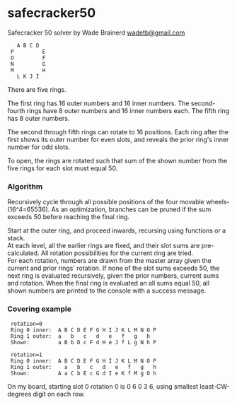 safecracker50
=============

Safecracker 50 solver by Wade Brainerd <wadetb@gmail.com>

       A B C D
     P         E
     O         F
     N         G
     M         H
       L K J I

There are five rings.

The first ring has 16 outer numbers and 16 inner numbers.
The second-fourth rings have 8 outer numbers and 16 inner numbers each.
The fifth ring has 8 outer numbers.

The second through fifth rings can rotate to 16 positions.
Each ring after the first shows its outer number for even slots, and reveals the prior ring's inner number for odd slots.

To open, the rings are rotated such that sum of the shown number from the five rings for each slot must equal 50.

### Algorithm

Recursively cycle through all possible positions of the four movable wheels- (16^4=65536).
As an optimization, branches can be pruned if the sum exceeds 50 before reaching the final ring.

Start at the outer ring, and proceed inwards, recursing using functions or a stack.  
At each level, all the earlier rings are fixed, and their slot sums are pre-calculated.
All rotation possibilities for the current ring are tried.  
For each rotation, numbers are drawn from the master array given the current and prior rings' rotation.  If none of the slot sums exceeds 50,
the next ring is evaluated recursively, given the prior numbers, current sums and rotation.
When the final ring is evaluated an all sums equal 50, all shown numbers are printed to the console with a success message.

### Covering example

     rotation=0
     Ring 0 inner:  A B C D E F G H I J K L M N O P
     Ring 1 outer:  a   b   c   d   e   f   g   h
     Shown:         a B b D c F d H e J f L g N h P

     rotation=1
     Ring 0 inner:  A B C D E F G H I J K L M N O P
     Ring 1 outer:    a   b   c   d   e   f   g   h
     Shown:         A a C b E c G d I e K f M g O h

On my board, starting slot 0 rotation 0 is 0 6 0 3 6, using smallest least-CW-degrees digit on each row.

